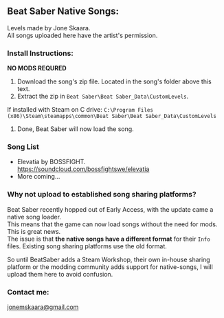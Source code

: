 ## Beat Saber Native Songs:
Levels made by Jone Skaara.  
All songs uploaded here have the artist's permission.

### Install Instructions:
**NO MODS REQURED**
1. Download the song's zip file. Located in the song's folder above this text.
1. Extract the zip in ```Beat Saber\Beat Saber_Data\CustomLevels```.

  If installed with Steam on C drive: ```C:\Program Files (x86)\Steam\steamapps\common\Beat Saber\Beat Saber_Data\CustomLevels```
1. Done, Beat Saber will now load the song.

### Song List
- Elevatia by BOSSFIGHT.  
https://soundcloud.com/bossfightswe/elevatia
- More coming...

### Why not upload to established song sharing platforms?
Beat Saber recently hopped out of Early Access, with the update came a native song loader.  
This means that the game can now load songs without the need for mods. This is great news.  
The issue is that **the native songs have a different format** for their ```Info``` files.
Existing song sharing platforms use the old format.  

So until BeatSaber adds a Steam Workshop, their own in-house sharing platform or the modding community adds support for native-songs, I will upload them here to avoid confusion.

### Contact me:
jonemskaara@gmail.com
